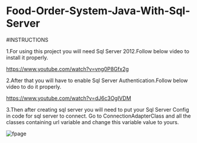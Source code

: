 # Food-Order-System-Java-With-Sql-Server
#INSTRUCTIONS

1.For using this project you will need Sql Server 2012.Follow below video to install it properly.

https://www.youtube.com/watch?v=vng0P8Gfx2g

2.After that you will have to enable Sql Server Authentication.Follow below video to do it properly.

https://www.youtube.com/watch?v=dJ6c3OgIVDM

3.Then after creating sql server you will need to put your Sql Server Config in code for sql server to connect.
Go to ConnectionAdapterClass and all the classes containing url variable and change this variable value to yours.






![fpage](https://user-images.githubusercontent.com/72889284/188519307-1356686f-e9e7-49d6-a8a5-da389b154970.png)

